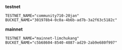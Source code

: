 **testnet**
```
TESTNET_NAME="community710-20jan"
BUCKET_NAME="301978b4-0c0a-4b6b-ad7b-3a2f63c5182c"
```

**mainnet**
```
TESTNET_NAME="mainnet-limchukang"
BUCKET_NAME="c5b68604-8540-4887-ad29-2ab9e680f997"
```